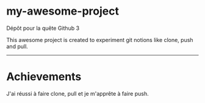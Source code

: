 # my-awesome-project
Dépôt pour la quête Github 3

This awesome project is created to experiment git notions like clone, push and pull.

***
# Achievements
J'ai réussi à faire clone, pull et je m'apprête à faire push.
